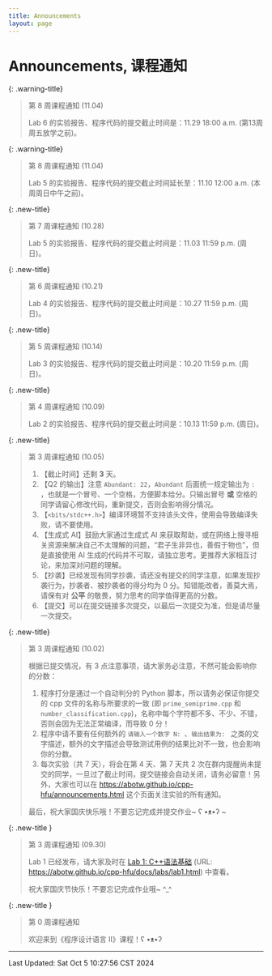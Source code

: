 ```yaml
---
title: Announcements
layout: page
---
```


# Announcements, 课程通知

{: .warning-title}
> 第 8 周课程通知 (11.04)
> 
> Lab 6 的实验报告、程序代码的提交截止时间是：11.29 18:00 a.m. (第13周周五放学之前)。

{: .warning-title}
> 第 8 周课程通知 (11.04)
> 
> Lab 5 的实验报告、程序代码的提交截止时间延长至：11.10 12:00 a.m. (本周周日中午之前)。

{: .new-title}
> 第 7 周课程通知 (10.28)
> 
> Lab 5 的实验报告、程序代码的提交截止时间是：11.03 11:59 p.m. (周日)。

{: .new-title}
> 第 6 周课程通知 (10.21)
> 
> Lab 4 的实验报告、程序代码的提交截止时间是：10.27 11:59 p.m. (周日)。

{: .new-title}
> 第 5 周课程通知 (10.14)
> 
> Lab 3 的实验报告、程序代码的提交截止时间是：10.20 11:59 p.m. (周日)。

{: .new-title}
> 第 4 周课程通知 (10.09)
> 
> Lab 2 的实验报告、程序代码的提交截止时间是：10.13 11:59 p.m. (周日)。

{: .new-title}
> 第 3 周课程通知 (10.05)
> 
> 1. 【截止时间】还剩 **3** 天。
> 2. 【Q2 的输出】注意 `Abundant: 22`，`Abundant` 后面统一规定输出为 `: `，也就是一个冒号、一个空格，方便脚本给分。只输出冒号 **或** 空格的同学请留心修改代码，重新提交，否则会影响得分情况。
> 3. 【`<bits/stdc++.h>`】编译环境暂不支持该头文件，使用会导致编译失败，请不要使用。
> 5. 【生成式 AI】鼓励大家通过生成式 AI 来获取帮助，或在网络上搜寻相关资源来解决自己不太理解的问题，“君子生非异也，善假于物也”，但是直接使用 AI 生成的代码并不可取，请独立思考。更推荐大家相互讨论，来加深对问题的理解。
> 6. 【抄袭】已经发现有同学抄袭，请还没有提交的同学注意，如果发现抄袭行为，抄袭者、被抄袭者的得分均为 0 分。知错能改者，善莫大焉，请保有对 **公平** 的敬畏，努力思考的同学值得更高的分数。
> 7. 【提交】可以在提交链接多次提交，以最后一次提交为准，但是请尽量一次提交。

{: .new-title}
> 第 3 周课程通知 (10.02)
> 
> 根据已提交情况，有 3 点注意事项，请大家务必注意，不然可能会影响你的分数：
> 
> 1. 程序打分是通过一个自动判分的 Python 脚本，所以请务必保证你提交的 cpp 文件的名称与所要求的一致 (即 `prime_semiprime.cpp` 和 `number_classification.cpp`)，名称中每个字符都不多、不少、不错，否则会因为无法正常编译，而导致 0 分！
> 2. 程序中请不要有任何额外的 `请输入一个数字 N: `、`输出结果为: ` 之类的文字描述，额外的文字描述会导致测试用例的结果比对不一致，也会影响你的分数。
> 3. 每次实验（共 7 天），将会在第 4 天、第 7 天共 2 次在群内提醒尚未提交的同学，一旦过了截止时间，提交链接会自动关闭，请务必留意！另外，大家也可以在 <https://abotw.github.io/cpp-hfu/announcements.html> 这个页面关注实验的所有通知。
>    
> 最后，祝大家国庆快乐哦！不要忘记完成并提交作业~ ʕ •ᴥ•ʔ ~

{: .new-title }
> 第 3 周课程通知 (09.30)
> 
> Lab 1 已经发布，请大家及时在 [Lab 1: C++语法基础](https://abotw.github.io/cpp-hfu/docs/labs/lab1.html) (URL: <https://abotw.github.io/cpp-hfu/docs/labs/lab1.html>) 中查看。
> 
> 祝大家国庆节快乐！不要忘记完成作业哦~ ^_^

{: .new-title }
> 第 0 周课程通知
> 
> 欢迎来到《程序设计语言 II》课程！ʕ •ᴥ•ʔ

---

Last Updated: Sat Oct  5 10:27:56 CST 2024